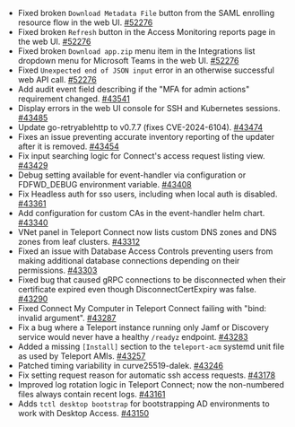 * Fixed broken `Download Metadata File` button from the SAML enrolling resource flow in the web UI. [#52276](https://github.com/gravitational/teleport/pull/52276)
* Fixed broken `Refresh` button in the Access Monitoring reports page in the web UI. [#52276](https://github.com/gravitational/teleport/pull/52276)
* Fixed broken `Download app.zip` menu item in the Integrations list dropdown menu for Microsoft Teams in the web UI. [#52276](https://github.com/gravitational/teleport/pull/52276)
* Fixed `Unexpected end of JSON input` error in an otherwise successful web API call. [#52276](https://github.com/gravitational/teleport/pull/52276)
* Add audit event field describing if the "MFA for admin actions" requirement changed. [#43541](https://github.com/gravitational/teleport/pull/43541)
* Display errors in the web UI console for SSH and Kubernetes sessions. [#43485](https://github.com/gravitational/teleport/pull/43485)
* Update go-retryablehttp to v0.7.7 (fixes CVE-2024-6104). [#43474](https://github.com/gravitational/teleport/pull/43474)
* Fixes an issue preventing accurate inventory reporting of the updater after it is removed. [#43454](https://github.com/gravitational/teleport/pull/43454)
* Fix input searching logic for Connect's access request listing view. [#43429](https://github.com/gravitational/teleport/pull/43429)
* Debug setting available for event-handler via configuration or FDFWD_DEBUG environment variable. [#43408](https://github.com/gravitational/teleport/pull/43408)
* Fix Headless auth for sso users, including when local auth is disabled. [#43361](https://github.com/gravitational/teleport/pull/43361)
* Add configuration for custom CAs in the event-handler helm chart. [#43340](https://github.com/gravitational/teleport/pull/43340)
* VNet panel in Teleport Connect now lists custom DNS zones and DNS zones from leaf clusters. [#43312](https://github.com/gravitational/teleport/pull/43312)
* Fixed an issue with Database Access Controls preventing users from making additional database connections depending on their permissions. [#43303](https://github.com/gravitational/teleport/pull/43303)
* Fixed bug that caused gRPC connections to be disconnected when their certificate expired even though DisconnectCertExpiry was false. [#43290](https://github.com/gravitational/teleport/pull/43290)
* Fixed Connect My Computer in Teleport Connect failing with "bind: invalid argument". [#43287](https://github.com/gravitational/teleport/pull/43287)
* Fix a bug where a Teleport instance running only Jamf or Discovery service would never have a healthy  `/readyz` endpoint. [#43283](https://github.com/gravitational/teleport/pull/43283)
* Added a missing `[Install]` section to the `teleport-acm` systemd unit file as used by Teleport AMIs. [#43257](https://github.com/gravitational/teleport/pull/43257)
* Patched timing variability in curve25519-dalek. [#43246](https://github.com/gravitational/teleport/pull/43246)
* Fix setting request reason for automatic ssh access requests. [#43178](https://github.com/gravitational/teleport/pull/43178)
* Improved log rotation logic in Teleport Connect; now the non-numbered files always contain recent logs. [#43161](https://github.com/gravitational/teleport/pull/43161)
* Adds `tctl desktop bootstrap` for bootstrapping AD environments to work with Desktop Access. [#43150](https://github.com/gravitational/teleport/pull/43150)
